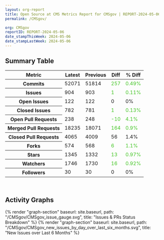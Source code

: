 ```yaml
---
layout: org-report
title: Open Source at CMS Metrics Report for CMSgov | REPORT-2024-05-06
permalink: /CMSgov/

org: CMSgov
reportID: REPORT-2024-05-06
date_stampThisWeek: 2024-05-06
date_stampLastWeek: 2024-05-06
---
```

<div class="summary-table">
  <table class="usa-table usa-table--borderless">
    <h2> Summary Table </h2>
    <thead>
      <tr>
        <th scope="col">Metric</th>
        <th scope="col">Latest</th>
        <th scope="col">Previous</th>
        <th scope="col">Diff</th>
        <th scope="col">% Diff</th>
      </tr>
    </thead>
    <tbody>
      <tr>
        <th scope="row">Commits</th>
        <td>52071</td>
        <td>51814</td>
        <td style="color: #45c527" >257</td>
        <td style="color: #45c527" >0.49%</td>
      </tr>
      <tr>
        <th scope="row">Issues</th>
        <td>904</td>
        <td>903</td>
        <td style="color: #45c527" >1</td>
        <td style="color: #45c527" >0.11%</td>
      </tr>
      <tr>
        <th scope="row">Open Issues</th>
        <td>122</td>
        <td>122</td>
        <td style="" >0</td>
        <td style="" >0%</td>
      </tr>
      <tr>
        <th scope="row">Closed Issues</th>
        <td>782</td>
        <td>781</td>
        <td style="color: #45c527" >1</td>
        <td style="color: #45c527" >0.13%</td>
      </tr>
      <tr>
        <th scope="row">Open Pull Requests</th>
        <td>238</td>
        <td>248</td>
        <td style="color: #45c527" >-10</td>
        <td style="color: #45c527" >4.1%</td>
      </tr>
      <tr>
        <th scope="row">Merged Pull Requests</th>
        <td>18235</td>
        <td>18071</td>
        <td style="color: #45c527" >164</td>
        <td style="color: #45c527" >0.9%</td>
      </tr>
      <tr>
        <th scope="row">Closed Pull Requests</th>
        <td>4065</td>
        <td>4009</td>
        <td style="" >56</td>
        <td style="" >1.4%</td>
      </tr>
      <tr>
        <th scope="row">Forks</th>
        <td>574</td>
        <td>568</td>
        <td style="color: #45c527" >6</td>
        <td style="color: #45c527" >1.1%</td>
      </tr>
      <tr>
        <th scope="row">Stars</th>
        <td>1345</td>
        <td>1332</td>
        <td style="color: #45c527" >13</td>
        <td style="color: #45c527" >0.97%</td>
      </tr>
      <tr>
        <th scope="row">Watchers</th>
        <td>1746</td>
        <td>1730</td>
        <td style="color: #45c527" >16</td>
        <td style="color: #45c527" >0.92%</td>
      </tr>
      <tr>
        <th scope="row">Followers</th>
        <td>30</td>
        <td>30</td>
        <td style="" >0</td>
        <td style="" >0%</td>
      </tr>
    </tbody>
  </table>
</div>
<div class="graph-container">
  <br>
  <h2>Activity Graphs</h2>
  <div class="all-graphs">
    <!--- Issues/PRs Status Breakdown Graph -->
    {% render "graph-section" baseurl: site.baseurl, path: "/CMSgov/CMSgov_issue_gauge.svg", title: "Issues & PRs Status Breakdown" %}
    <!-- New Issues over Last 6 Months -->
    {% render "graph-section" baseurl: site.baseurl, path: "/CMSgov/CMSgov_new_issues_by_day_over_last_six_months.svg", title: "New Issues over Last 6 Months" %}
  </div>
</div>